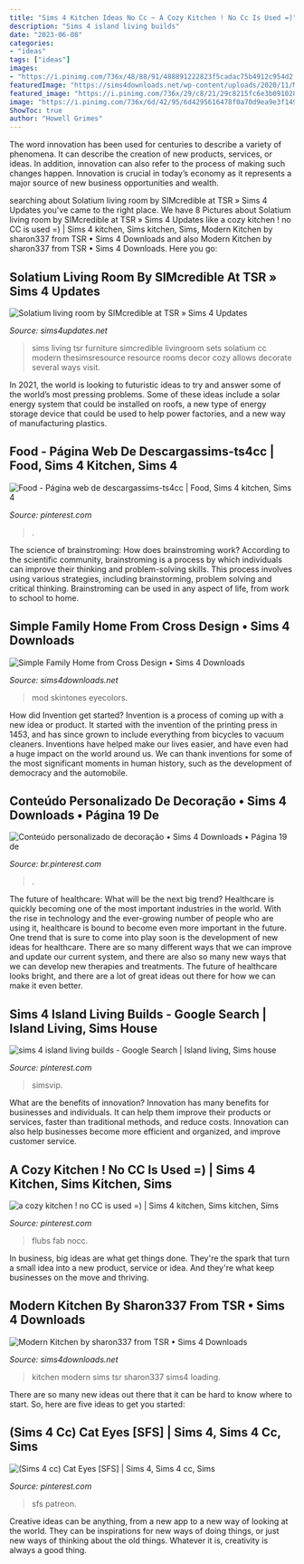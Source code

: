 ```yaml
---
title: "Sims 4 Kitchen Ideas No Cc ~ A Cozy Kitchen ! No Cc Is Used =)"
description: "Sims 4 island living builds"
date: "2023-06-08"
categories:
- "ideas"
tags: ["ideas"]
images:
- "https://i.pinimg.com/736x/48/88/91/488891222823f5cadac75b4912c954d2.jpg"
featuredImage: "https://sims4downloads.net/wp-content/uploads/2020/11/Modern-Kitchen.jpg"
featured_image: "https://i.pinimg.com/736x/29/c8/21/29c8215fc6e3b091028062c31fdbf529.jpg"
image: "https://i.pinimg.com/736x/6d/42/95/6d4295616478f0a70d9ea9e3f14944c2.jpg"
ShowToc: true
author: "Howell Grimes"
---
```



The word innovation has been used for centuries to describe a variety of phenomena. It can describe the creation of new products, services, or ideas. In addition, innovation can also refer to the process of making such changes happen. Innovation is crucial in today’s economy as it represents a major source of new business opportunities and wealth.

	

		
searching about Solatium living room by SIMcredible at TSR » Sims 4 Updates you've came to the right place. We have 8 Pictures about Solatium living room by SIMcredible at TSR » Sims 4 Updates like a cozy kitchen ! no CC is used =) | Sims 4 kitchen, Sims kitchen, Sims, Modern Kitchen by sharon337 from TSR • Sims 4 Downloads and also Modern Kitchen by sharon337 from TSR • Sims 4 Downloads. Here you go:
		
    
## Solatium Living Room By SIMcredible At TSR » Sims 4 Updates

<img loading=lazy src="http://sims4updates.net/wp-content/uploads/2017/05/770.jpg" onerror="this.onerror=null;this.src='https://tse3.mm.bing.net/th?id=OIP.FrujuE2UHfD38dNPQZNoggHaFj&amp;pid=15.1';" alt="Solatium living room by SIMcredible at TSR » Sims 4 Updates">

_Source: sims4updates.net_

>sims living tsr furniture simcredible livingroom sets solatium cc modern thesimsresource resource rooms decor cozy allows decorate several ways visit. 

	

In 2021, the world is looking to futuristic ideas to try and answer some of the world’s most pressing problems. Some of these ideas include a solar energy system that could be installed on roofs, a new type of energy storage device that could be used to help power factories, and a new way of manufacturing plastics.

    
## Food - Página Web De Descargassims-ts4cc | Food, Sims 4 Kitchen, Sims 4

<img loading=lazy src="https://i.pinimg.com/736x/0e/e6/0d/0ee60d9fbd819fd519740eb57f76e955.jpg" onerror="this.onerror=null;this.src='https://tse1.mm.bing.net/th?id=OIP.QFXh07x_Fvu1zjD8XmUIeAHaKa&amp;pid=15.1';" alt="Food - Página web de descargassims-ts4cc | Food, Sims 4 kitchen, Sims 4">

_Source: pinterest.com_

>. 

	

The science of brainstroming: How does brainstroming work?
According to the scientific community, brainstroming is a process by which individuals can improve their thinking and problem-solving skills. This process involves using various strategies, including brainstorming, problem solving and critical thinking. Brainstroming can be used in any aspect of life, from work to school to home.

    
## Simple Family Home From Cross Design • Sims 4 Downloads

<img loading=lazy src="https://sims4downloads.net/wp-content/uploads/2020/10/Simple-Family-Home.jpg" onerror="this.onerror=null;this.src='https://tse1.mm.bing.net/th?id=OIP.IdjgztRk-oh10Ucz_nlFVwHaEK&amp;pid=15.1';" alt="Simple Family Home from Cross Design • Sims 4 Downloads">

_Source: sims4downloads.net_

>mod skintones eyecolors. 

	

How did Invention get started?
Invention is a process of coming up with a new idea or product. It started with the invention of the printing press in 1453, and has since grown to include everything from bicycles to vacuum cleaners. Inventions have helped make our lives easier, and have even had a huge impact on the world around us. We can thank inventions for some of the most significant moments in human history, such as the development of democracy and the automobile.

    
## Conteúdo Personalizado De Decoração • Sims 4 Downloads • Página 19 De

<img loading=lazy src="https://i.pinimg.com/736x/6d/42/95/6d4295616478f0a70d9ea9e3f14944c2.jpg" onerror="this.onerror=null;this.src='https://tse4.mm.bing.net/th?id=OIP.XHfL247qPZltl_022OTsLgHaFj&amp;pid=15.1';" alt="Conteúdo personalizado de decoração • Sims 4 Downloads • Página 19 de">

_Source: br.pinterest.com_

>. 

	

The future of healthcare: What will be the next big trend?
Healthcare is quickly becoming one of the most important industries in the world. With the rise in technology and the ever-growing number of people who are using it, healthcare is bound to become even more important in the future. One trend that is sure to come into play soon is the development of new ideas for healthcare. There are so many different ways that we can improve and update our current system, and there are also so many new ways that we can develop new therapies and treatments. The future of healthcare looks bright, and there are a lot of great ideas out there for how we can make it even better.

    
## Sims 4 Island Living Builds - Google Search | Island Living, Sims House

<img loading=lazy src="https://i.pinimg.com/736x/29/c8/21/29c8215fc6e3b091028062c31fdbf529.jpg" onerror="this.onerror=null;this.src='https://tse3.mm.bing.net/th?id=OIP.C9EUcinLLu1mi0QzgDCmbgHaFc&amp;pid=15.1';" alt="sims 4 island living builds - Google Search | Island living, Sims house">

_Source: pinterest.com_

>simsvip. 

	

What are the benefits of innovation?
Innovation has many benefits for businesses and individuals. It can help them improve their products or services, faster than traditional methods, and reduce costs. Innovation can also help businesses become more efficient and organized, and improve customer service.

    
## A Cozy Kitchen ! No CC Is Used =) | Sims 4 Kitchen, Sims Kitchen, Sims

<img loading=lazy src="https://i.pinimg.com/736x/48/88/91/488891222823f5cadac75b4912c954d2.jpg" onerror="this.onerror=null;this.src='https://tse1.mm.bing.net/th?id=OIP.rWmj4jhY7c_Ugfs333ZdlgHaEC&amp;pid=15.1';" alt="a cozy kitchen ! no CC is used =) | Sims 4 kitchen, Sims kitchen, Sims">

_Source: pinterest.com_

>flubs fab nocc. 

	

In business, big ideas are what get things done. They're the spark that turn a small idea into a new product, service or idea. And they're what keep businesses on the move and thriving.

    
## Modern Kitchen By Sharon337 From TSR • Sims 4 Downloads

<img loading=lazy src="https://sims4downloads.net/wp-content/uploads/2020/11/Modern-Kitchen.jpg" onerror="this.onerror=null;this.src='https://tse4.mm.bing.net/th?id=OIP.22kmd1At-vF6Z_CAQ-9odAHaFj&amp;pid=15.1';" alt="Modern Kitchen by sharon337 from TSR • Sims 4 Downloads">

_Source: sims4downloads.net_

>kitchen modern sims tsr sharon337 sims4 loading. 

	

There are so many new ideas out there that it can be hard to know where to start. So, here are five ideas to get you started: 

    
## (Sims 4 Cc) Cat Eyes [SFS] | Sims 4, Sims 4 Cc, Sims

<img loading=lazy src="https://i.pinimg.com/736x/c4/39/0e/c4390eb687ae5edc17a20307b0dcf4e2.jpg" onerror="this.onerror=null;this.src='https://tse2.mm.bing.net/th?id=OIP.10b33kRAC6OgHlgZU6SThgHaGE&amp;pid=15.1';" alt="(Sims 4 cc) Cat Eyes [SFS] | Sims 4, Sims 4 cc, Sims">

_Source: pinterest.com_

>sfs patreon. 

	

Creative ideas can be anything, from a new app to a new way of looking at the world. They can be inspirations for new ways of doing things, or just new ways of thinking about the old things. Whatever it is, creativity is always a good thing.

